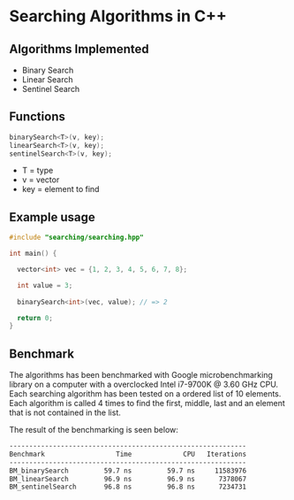 # Searching Algorithms in C++
## Algorithms Implemented
- Binary Search
- Linear Search
- Sentinel Search

## Functions
```cpp
binarySearch<T>(v, key);
linearSearch<T>(v, key);
sentinelSearch<T>(v, key);
```
- T = type 
- v = vector 
- key = element to find

## Example usage
```cpp
#include "searching/searching.hpp"

int main() {

  vector<int> vec = {1, 2, 3, 4, 5, 6, 7, 8};

  int value = 3;
  
  binarySearch<int>(vec, value); // => 2

  return 0;
}
```

## Benchmark
The algorithms has been benchmarked with Google microbenchmarking library on a computer with a overclocked Intel i7-9700K @ 3.60 GHz CPU. Each searching algorithm has been tested on a ordered list of 10 elements. Each algorithm is called 4 times to find the first, middle, last and an element that is not contained in the list.

The result of the benchmarking is seen below:
```bash
------------------------------------------------------------
Benchmark                  Time             CPU   Iterations
------------------------------------------------------------
BM_binarySearch         59.7 ns         59.7 ns     11583976
BM_linearSearch         96.9 ns         96.9 ns      7378067
BM_sentinelSearch       96.8 ns         96.8 ns      7234731
```
